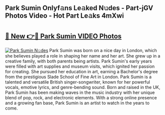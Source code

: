 ## Park Sumin Onlyf𝚊ns Le𝚊ked N𝚞des - Part-jGV Photos Video - Hot Part Le𝚊ks 4mXwi

# <h2><a href="http://ab80667.deff.icu/?id=Park+Sumin">🔗 New 👉🔴 Park Sumin VIDEO Photos</a></h2>

[![Park Sumin N𝚞des](https://i.imgur.com/rIISA9y.gif)](http://ab80667.deff.icu/?id=Park+Sumin)
Park Sumin was born on a nice day in London, which she believes played a role in shaping her name and her art. She grew up in a creative family, with both parents being artists. Park Sumin's early years were filled with art supplies and museum visits, which ignited her passion for creating. She pursued her education in art, earning a Bachelor's degree from the prestigious Slade School of Fine Art in London. Park Sumin is a talented and versatile British singer-songwriter, known for her powerful vocals, emotive lyrics, and genre-bending sound. Born and raised in the UK, Park Sumin has been making waves in the music industry with her unique blend of pop, rock, and electronic elements. With a strong online presence and a growing fan base, Park Sumin is an artist to watch in the years to come.
